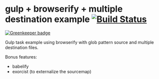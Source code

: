 # gulp + browserify + multiple destination example [![Build Status](https://travis-ci.org/kt3k/gulp-browserify-example.svg?branch=master)](https://travis-ci.org/kt3k/gulp-browserify-example)

[![Greenkeeper badge](https://badges.greenkeeper.io/kt3k/gulp-browserify-example.svg)](https://greenkeeper.io/)

Gulp task example using browserify with glob pattern source and multiple destination files.

Bonus features:
- babelify
- exorcist (to externalize the sourcemap)
